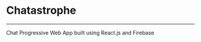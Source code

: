 # Chatastrophe
-----------------------------------------------------
Chat Progressive Web App built using React.js and Firebase